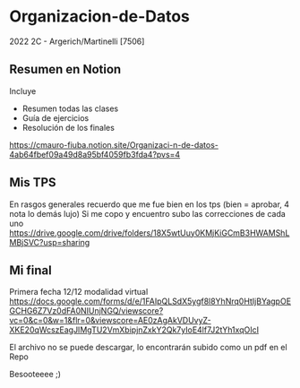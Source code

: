 # Organizacion-de-Datos
2022 2C - Argerich/Martinelli [7506]

## Resumen en Notion 
Incluye
- Resumen todas las clases
- Guía de ejercicios
- Resolución de los finales

https://cmauro-fiuba.notion.site/Organizaci-n-de-datos-4ab64fbef09a49d8a95bf4059fb3fda4?pvs=4

## Mis TPS
En rasgos generales recuerdo que me fue bien en los tps (bien = aprobar, 4 nota lo demás lujo)
Si me copo y encuentro subo las correcciones de cada uno
https://drive.google.com/drive/folders/18X5wtUuy0KMjKiGCmB3HWAMShLMBjSVC?usp=sharing

## Mi final
Primera fecha 12/12 modalidad virtual
https://docs.google.com/forms/d/e/1FAIpQLSdX5ygf8l8YhNrq0HtIjBYagpOEGCHG6Z7Vz0dFA0NIUnjNGQ/viewscore?vc=0&c=0&w=1&flr=0&viewscore=AE0zAgAkVDUvyZ-XKE20qWcszEagJIMgTU2VmXbipjnZxkY2Qk7yIoE4lf7J2tYh1xqOIcI

El archivo no se puede descargar, lo encontrarán subido como un pdf en el Repo

Besooteeee ;)

